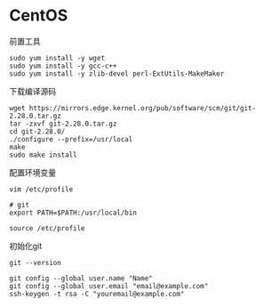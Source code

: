 # CentOS
前置工具
```
sudo yum install -y wget
sudo yum install -y gcc-c++
sudo yum install -y zlib-devel perl-ExtUtils-MakeMaker
```
下载编译源码
```
wget https://mirrors.edge.kernel.org/pub/software/scm/git/git-2.28.0.tar.gz
tar -zxvf git-2.28.0.tar.gz 
cd git-2.28.0/
./configure --prefix=/usr/local
make
sudo make install
```
配置环境变量
```
vim /etc/profile
```
```
# git
export PATH=$PATH:/usr/local/bin
```
```
source /etc/profile
```
初始化git
```
git --version
```
```
git config --global user.name "Name"
git config --global user.email "email@example.com"
ssh-keygen -t rsa -C "youremail@example.com"
```
